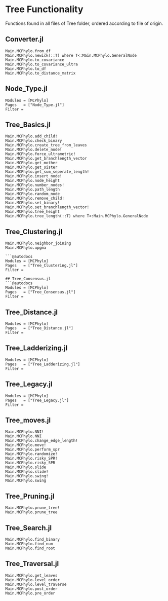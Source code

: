 # Tree Functionality
Functions found in all files of Tree folder, ordered according to file of origin.

## Converter.jl
```@docs
Main.MCPhylo.from_df
Main.MCPhylo.newick(::T) where T<:Main.MCPhylo.GeneralNode
Main.MCPhylo.to_covariance
Main.MCPhylo.to_covariance_ultra
Main.MCPhylo.to_df
Main.MCPhylo.to_distance_matrix
```

## Node_Type.jl
```@autodocs
Modules = [MCPhylo]
Pages   = ["Node_Type.jl"]
Filter =
```
## Tree_Basics.jl
```@docs
Main.MCPhylo.add_child!
Main.MCPhylo.check_binary
Main.MCPhylo.create_tree_from_leaves
Main.MCPhylo.delete_node!
Main.MCPhylo.force_ultrametric!
Main.MCPhylo.get_branchlength_vector
Main.MCPhylo.get_mother
Main.MCPhylo.get_sister
Main.MCPhylo.get_sum_seperate_length!
Main.MCPhylo.insert_node!
Main.MCPhylo.node_height
Main.MCPhylo.number_nodes!
Main.MCPhylo.path_length
Main.MCPhylo.random_node
Main.MCPhylo.remove_child!
Main.MCPhylo.set_binary!
Main.MCPhylo.set_branchlength_vector!
Main.MCPhylo.tree_height
Main.MCPhylo.tree_length(::T) where T<:Main.MCPhylo.GeneralNode
```

## Tree_Clustering.jl
```@docs
Main.MCPhylo.neighbor_joining
Main.MCPhylo.upgma
```

```
```@autodocs
Modules = [MCPhylo]
Pages   = ["Tree_Clustering.jl"]
Filter =
```
```
## Tree_Consensus.jl
```@autodocs
Modules = [MCPhylo]
Pages   = ["Tree_Consensus.jl"]
Filter =
```
## Tree_Distance.jl
```@autodocs
Modules = [MCPhylo]
Pages   = ["Tree_Distance.jl"]
Filter =
```
## Tree_Ladderizing.jl
```@autodocs
Modules = [MCPhylo]
Pages   = ["Tree_Ladderizing.jl"]
Filter =
```
## Tree_Legacy.jl
```@autodocs
Modules = [MCPhylo]
Pages   = ["Tree_Legacy.jl"]
Filter =
```
## Tree_moves.jl
```@docs
Main.MCPhylo.NNI!
Main.MCPhylo.NNI
Main.MCPhylo.change_edge_length!
Main.MCPhylo.move!
Main.MCPhylo.perform_spr
Main.MCPhylo.randomize!
Main.MCPhylo.risky_SPR!
Main.MCPhylo.risky_SPR
Main.MCPhylo.slide
Main.MCPhylo.slide!
Main.MCPhylo.swing!
Main.MCPhylo.swing
```

## Tree_Pruning.jl
```@docs
Main.MCPhylo.prune_tree!
Main.MCPhylo.prune_tree
```

## Tree_Search.jl
```@docs
Main.MCPhylo.find_binary
Main.MCPhylo.find_num
Main.MCPhylo.find_root
```

## Tree_Traversal.jl
```@docs
Main.MCPhylo.get_leaves
Main.MCPhylo.level_order
Main.MCPhylo.level_traverse
Main.MCPhylo.post_order
Main.MCPhylo.pre_order
```
